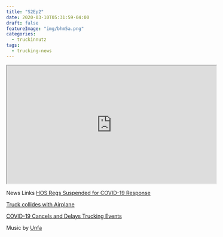 ```yaml
---
title: "S2Ep2"
date: 2020-03-10T05:31:59-04:00
draft: false
featureImage: "img/bhm5a.png"
categories:
  - truckinnutz
tags:
  - trucking-news
---
```


<iframe width="560" height="315" src="https://lbry.tv/$/embed/TNS2Ep2/e4b7ce8f148afc54741ae53d49ec26045e1df00c" allowfullscreen></iframe>

News Links
[HOS Regs Suspended for COVID-19 Response](https://www.overdriveonline.com/hos-regs-suspended-for-those-hauling-loads-related-to-covid-19-response/)

[Truck collides with Airplane](https://www.truckersnews.com/tractor-trailer-with-horses-collides-with-airplane/)

[COVID-19 Cancels and Delays Trucking Events](https://www.truckersnews.com/covid-19-causes-cancelation-delay-of-two-more-truck-events/)

Music by [Unfa](https://patreon.com/unfa)
